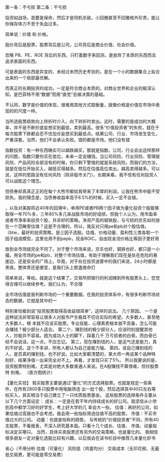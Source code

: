 第一条：不亏损
第二条：不亏损

投资如战场，首要是保命，然后才是伺机杀敌，小回撤甚至不回撤格外珍贵，能让你保存体力不至于失血过多。

简单说：价值 和 价格。

股价背后是股票，股票背后是公司，公司背后是商业价值、社会价值。

忽略 PB、PE、ROE 背后的东西，只盯着数字来回测，是放弃了本质的东西而去追求表面的东西。

可是表面的东西是异变的、未经过未然历史考验的，是在一个小的数据集合上拟合出来的一个局部最优解。

而真正的长期投资的成功，一定是符合商业本质的。对商业世界和企业的极深认知，是巴菲特不用“数据”而用“直觉”去做决策的基础。


不认同，数字是价值的体现，很难用其他方式取衡量，就像价格是价值在市场中表现的的尺度一样。


当所选股票趋势向上转折时介入，向下转折时卖出。这时，需要的是成功的大概率，并不是不断抄底妄想买到最低，卖到最高。很多“价值投资者”的失败，就在于每次股票下跌都会忍不住加仓妄想买到最低点。结果公司、行业、市场发生变化，严重深套。当然，他们不会承认失败。错的都是市场，他们没有错

 指数投资：有一种东西确实可以越跌越买，那就是指数。公司、行业会出这样那样的问题，指数只要你买在低位，未来一定会赚钱。当公司风险、行业风险、管理层风险、产品风险全部没有的时候，你只剩下警惕的就是系统风险。而我们的方法，就是在低位开始买入，越低买得越多。然后在估值高位卖出，越高卖得越多。可以说，这样的思路没有任何风险（除非股市关门）。长期来看，我不信有任何投资人可以战胜这个理念。

 但债券却真真正正的在每个大熊市都给我带来了丰厚的利润，让我在熊市中能不受损失。我的理念是，当债券收益率高于8.5%的时候，买入一定不会错。



 ，以及对美股将近40年的回溯中，单用PE或者PB两个因子做为量化投资个股能够取得一年70%多，三年80%多几率战胜市场的好成绩，但我个人认为，用市盈率或者市净率来投资个股，并非好的策略。净资产高的钢铁股，与亏损的京东如何放在一个范畴里估值？这是不合理的。所以，我反对只用pe和pb对个股估值。（btw，最好的投资策略，是三因子选股。估值、价格动量、盈利性三类各取一个因子组成模型，这里也用不到pepb，现金ROIC，自由现金流价格比等因子更好用


 放到全市场就完全不同了。对于整个市场来说，京东也好，钢铁也好，都只是一小撮。用全市场的pe和pb，对整个市场估值，有助于理解我们现在是处在危险的悬崖边，还是安全的广场上。毕竟，对于处在投资迷雾中的我们来说，24小时都是黑夜。整体贵还是便宜，是我们头上那盏救命灯



 简单来说，等权。就是这个结果了。交易所把银行的利润摊到所有股票头上，您觉得合理可以继续参考。我们认为，不合理

 全市场估值是我判断市场的一个重要数据。在我的投资体系中，有很多判断市场状态的数据，它就是其中的一


 特别害怕看到说“投资股票取得高收益很简单”，这样的说法。
几个原因。
一个是这种说法非常容易让很多人对股市产生极其不切合实际的希望。大多数人，甚至绝大多数人，根
本就不应该买股票。专业技能、心理素质根本就不具备，怎么可能会赚钱？极少部分人适合。
第二个，赚到钱的极少部分人，应该时刻提醒其他人，炒股并不容易。因为成功人士的脚下，踩着几千
万亏损者的白骨。而白骨已经不会说话，这一点，不应忘记。
第三，现在赚到钱的人，是运气还是能力，真的不好说。这个不多讲，所有人都认为自己是能力强。
第四，说自己赚到钱的人，是否真的赚到钱，也不好说。比如大家都清楚的，某大师一再说某个品种特
别好，结果净值一出来完全对不上。再看，才发现只买了5%。
所以我要说的是，投资股票特别难。尤其是对绝大多数普通人来说。在A股赚钱不算很难，但炒股票特
别难。
（直方图统计）



【量化实验】
我买股票主要是通过“量化”的方式选择股票。也就是规定一些条件，在所有2800多只股票中用电脑筛选
出一批个股，然后选择其中40只左右等权买入，其实相当于自己建立了一只优质股票基金。
这些股票的选择条件主要从以下几个方面设定：
成长：一定是在若干年内持续成长的好公司。我坚信从小学到高中都学习好的好学生，考上好大学的几
率会大一些。
估值：再好的公司，如果估值过高我也不会考虑。我会用一些指标筛选估值不高的股票。
市值：不买市值过大的公司。
动量：也就是俗称的趋势。
与传统的“价值投资者”不同，所有40支股票，不看报表，不深入研究基本面。只看十几个成长、估值、
市值、动量指标决定买哪只。
当然，具体买卖股票还有另外的交易策略，也是量化的。
我相信很多朋友一定对量化选股比较有兴趣，以后我会在读书栏目中推荐几本量化好书


省心（不用分析
估值（可量化）
风险低（鸡蛋均分）
交易成本（无印花税、无最低交易费，更可能是零交易费）
